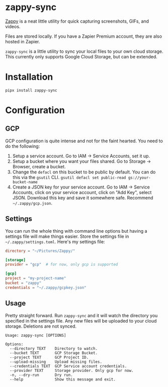 # zappy-sync

[Zappy](https://zapier.com/zappy) is a neat little utility for quick capturing screenshots, GIFs,
and videos.

Files are stored locally. If you have a Zapier Premium account, they are also hosted in Zapier.

`zappy-sync` is a little utility to sync your local files to your own cloud storage. This currently
only supports Google Cloud Storage, but can be extended.

# Installation

```
pipx install zappy-sync
```

# Configuration

## GCP

GCP configuration is quite intense and not for the faint hearted. You need to do the following:

1. Setup a service account. Go to IAM -> Service Accounts, set it up.
2. Setup a bucket where you want your files shared. Go to Storage -> Browser, create a bucket.
3. Change the `defacl` on this bucket to be public by default. You can do this via the `gsutil` CLI.
   `gsutil defacl set public-read gs://your-bucket-name`
4. Create a JSON key for your service account. Go to IAM -> Service Accounts, click on your service
   account, click on "Add Key", select JSON. Download this key and save it somewhere safe. Recommend
   `~/.zappy/gcp.json`.

## Settings

You can run the whole thing with command line options but having a settings file will make things
easier. Store the settings file in `~/.zappy/settings.toml`. Here's my settings file:

```toml
directory = "~/Pictures/Zappy/"

[storage]
provider = "gcp"  # for now, only gcp is supported

[gcp]
project = "my-project-name"
bucket = "zappy"
credentials = "~/.zappy/gcpkey.json"
```

## Usage

Pretty straight forward. Run `zappy-sync` and it will watch the directory you specified in the
settings file. Any new files will be uploaded to your cloud storage. Deletions are not synced.

```
Usage: zappy-sync [OPTIONS]

Options:
  --directory TEXT    Directory to watch.
  --bucket TEXT       GCP Storage Bucket.
  --project TEXT      GCP Project ID.
  --upload-missing    Upload missing files.
  --credentials TEXT  GCP Service account credentials.
  --provider TEXT     Storage provider. Only gcp for now.
  -n, --dry-run       Dry run.
  --help              Show this message and exit.
```
